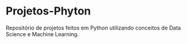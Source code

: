 # Projetos-Phyton
Repositório de projetos feitos em Python utilizando conceitos de Data Science e Machine Learning.
